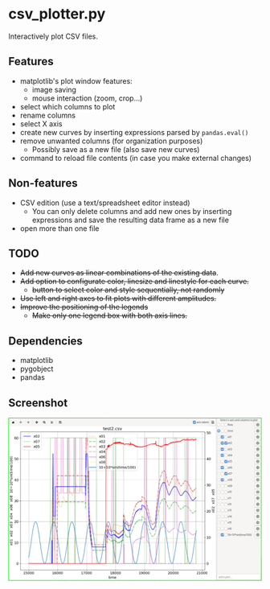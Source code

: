 # csv_plotter.py

Interactively plot CSV files.

## Features
- matplotlib's plot window features:
    * image saving
    * mouse interaction (zoom, crop...)
- select which columns to plot
- rename columns
- select X axis
- create new curves by inserting expressions parsed by `pandas.eval()`
- remove unwanted columns (for organization purposes)
    * Possibly save as a new file (also save new curves)
- command to reload file contents (in case you make external changes)

## Non-features
- CSV edition (use a text/spreadsheet editor instead)
    * You can only delete columns and add new ones by inserting expressions
      and save the resulting data frame as a new file
- open more than one file

## TODO
- ~~Add new curves as linear combinations of the existing data~~.
- ~~Add option to configurate color, linesize and linestyle for each curve.~~
  * ~~button to select color and style sequentially, not randomly~~
- ~~Use left and right axes to fit plots with different amplitudes.~~
- ~~Improve the positioning of the legends~~
  * ~~Make only one legend box with both axis lines.~~

## Dependencies
- matplotlib
- pygobject
- pandas

## Screenshot
![csv_plotter.py](https://github.com/lucas-mior/csv_plotter/blob/master/screenshot.png)
